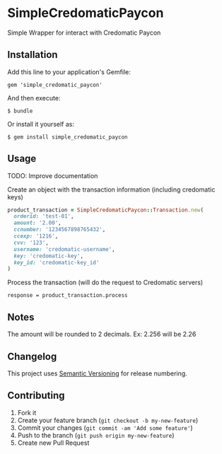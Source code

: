 # SimpleCredomaticPaycon

Simple Wrapper for interact with Credomatic Paycon

## Installation

Add this line to your application's Gemfile:

    gem 'simple_credomatic_paycon'

And then execute:

    $ bundle

Or install it yourself as:

    $ gem install simple_credomatic_paycon

## Usage

TODO: Improve documentation

Create an object with the transaction information (including credomatic keys)

``` ruby
product_transaction = SimpleCredomaticPaycon::Transaction.new(
  orderid: 'test-01', 
  amount: '2.00', 
  ccnumber: '1234567898765432', 
  ccexp: '1216', 
  cvv: '123', 
  username: 'credomatic-username', 
  key: 'credomatic-key', 
  key_id: 'credomatic-key_id'
)
```

Process the transaction (will do the request to Credomatic servers)
```
response = product_transaction.process 
```


## Notes
The amount will be rounded to 2 decimals. 
Ex: 2.256 will be 2.26

## Changelog

This project uses [Semantic Versioning](http://semver.org/) for release numbering.

## Contributing

1. Fork it
2. Create your feature branch (`git checkout -b my-new-feature`)
3. Commit your changes (`git commit -am 'Add some feature'`)
4. Push to the branch (`git push origin my-new-feature`)
5. Create new Pull Request
